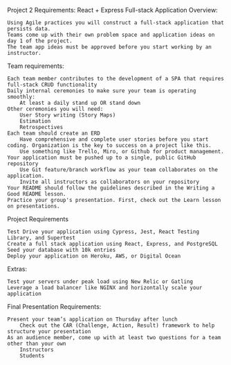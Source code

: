 Project 2 Requirements: React + Express Full-stack Application
Overview:

    Using Agile practices you will construct a full-stack application that persists data.
    Teams come up with their own problem space and application ideas on day 1 of the project.
    The team app ideas must be approved before you start working by an instructor.

Team requirements:

    Each team member contributes to the development of a SPA that requires full-stack CRUD functionality
    Daily internal ceremonies to make sure your team is operating smoothly:
        At least a daily stand up OR stand down
    Other ceremonies you will need:
        User Story writing (Story Maps)
        Estimation
        Retrospectives
    Each team should create an ERD
        Have comprehensive and complete user stories before you start coding. Organization is the key to success on a project like this.
        Use something like Trello, Miro, or Github for product management.
    Your application must be pushed up to a single, public GitHub repository
        Use Git feature/branch workflow as your team collaborates on the application.
        Invite all instructors as collaborators on your repository
    Your README should follow the guidelines described in the Writing a Good README lesson.
    Practice your group's presentation. First, check out the Learn lesson on presentations.

Project Requirements

    Test Drive your application using Cypress, Jest, React Testing Library, and Supertest
    Create a full stack application using React, Express, and PostgreSQL
    Seed your database with 10k entries
    Deploy your application on Heroku, AWS, or Digital Ocean
    
Extras:

    Test your servers under peak load using New Relic or Gatling
    Leverage a load balancer like NGINX and horizontally scale your application

Final Presentation Requirements:

    Present your team’s application on Thursday after lunch
        Check out the CAR (Challenge, Action, Result) framework to help structure your presentation
    As an audience member, come up with at least two questions for a team other than your own
        Instructors
        Students‍

